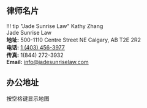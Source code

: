 <link
	rel="stylesheet"
	href="https://unpkg.com/leaflet@1.9.4/dist/leaflet.css"
	integrity="sha256-p4NxAoJBhIIN+hmNHrzRCf9tD/miZyoHS5obTRR9BMY="
	crossorigin=""
/>

<!-- Make sure you put this AFTER Leaflet's CSS -->
<script
	src="https://unpkg.com/leaflet@1.9.4/dist/leaflet.js"
	integrity="sha256-20nQCchB9co0qIjJZRGuk2/Z9VM+kNiyxNV1lvTlZBo="
	crossorigin=""
></script>

## 律师名片

!!! tip "Jade Sunrise Law"
	Kathy Zhang<br>
	Jade Sunrise Law<br>
	**地址:** 500-1110 Centre Street NE Calgary, AB T2E 2R2 <br>
	**电话:** [1 (403) 456-3977](tel:4034563977)<br>
	**传真:** 1(844) 272-3932<br>
	**Email:** [info@jadesunriselaw.com](mailto:info@jadesunriselaw.com)<br>

## 办公地址

按空格键显示地图

<div id="map" style="height: 320px"></div>
<script src="../../assets/js/leaf-map.js"></script>

<script> 
document.addEventListener("keydown", (e)=>{
	// console.log(e.keyCode);
	if (e.keyCode == 32 ) document.location.reload()});
</script>
